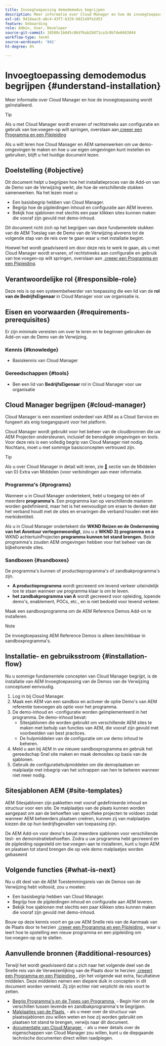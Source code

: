 ```yaml
---
title: Invoegtoepassing demodemodus begrijpen
description: Meer informatie over Cloud Manager en hoe de invoegtoepassing wordt geïnstalleerd.
exl-id: 9418aac6-a8c4-43f7-b329-b02149fe2d53
feature: Onboarding
role: Admin, User, Developer
source-git-commit: 10580c1b045c86d76ab2b871ca3c0b7de6683044
workflow-type: tm+mt
source-wordcount: '941'
ht-degree: 0%

---
```


# Invoegtoepassing demodemodus begrijpen {#understand-installation}

Meer informatie over Cloud Manager en hoe de invoegtoepassing wordt geïnstalleerd.

>[!TIP]
>
>Als u met Cloud Manager wordt ervaren of rechtstreeks aan configuratie en gebruik van toe:voegen-op wilt springen, overslaan aan [&#x200B; creeer een Programma en een Pijpleiding &#x200B;](create-program.md)
>
>Als u wilt leren hoe Cloud Manager en AEM samenwerken om uw demo-omgevingen te maken en hoe u uw eigen omgevingen kunt instellen en gebruiken, blijft u het huidige document lezen.

## Doelstelling {#objective}

Dit document helpt u begrijpen hoe het installatieproces van de Add-on van de Demo van de Verwijzing werkt, die hoe de verschillende stukken samenwerken. Na het lezen moet u:

* Een basisbegrip hebben van Cloud Manager.
* Begrijp hoe de pijpleidingen inhoud en configuratie aan AEM leveren.
* Bekijk hoe sjablonen met slechts een paar klikken sites kunnen maken die vooraf zijn gevuld met demo-inhoud.

Dit document richt zich op het begrijpen van deze fundamentele stukken van de AEM Toeslag van de Demo van de Verwijzing alvorens tot de volgende stap van de reis over te gaan waar u met installatie begint.

Hoewel het wordt geadviseerd om door deze reis te werk te gaan, als u met Cloud Manager wordt ervaren, of rechtstreeks aan configuratie en gebruik van toe:voegen-op wilt springen, overslaan aan [&#x200B; creeer een Programma en een Pijpleiding &#x200B;](create-program.md).

## Verantwoordelijke rol {#responsible-role}

Deze reis is op een systeembeheerder van toepassing die een lid van de **rol van de BedrijfsEigenaar** in Cloud Manager voor uw organisatie is.

## Eisen en voorwaarden {#requirements-prerequisites}

Er zijn minimale vereisten om over te leren en te beginnen gebruiken de Add-on van de Demo van de Verwijzing.

### Kennis {#knowledge}

* Basiskennis van Cloud Manager

### Gereedschappen {#tools}

* Ben een lid van **BedrijfsEigenaar** rol in Cloud Manager voor uw organisatie

## Cloud Manager begrijpen {#cloud-manager}

Cloud Manager is een essentieel onderdeel van AEM as a Cloud Service en fungeert als enig toegangspunt voor het platform.

Cloud Manager wordt gebruikt voor het beheer van de cloudbronnen die uw AEM Projecten ondersteunen, inclusief de benodigde omgevingen en tools. Voor deze reis is een volledig begrip van Cloud Manager niet nodig. Nochtans, moet u met sommige basisconcepten vertrouwd zijn.

>[!TIP]
>
>Als u over Cloud Manager in detail wilt leren, zie [&#128279;](#additional-resources) sectie van de Middelen van 0&rbrace; Extra van Middelen &lbrace;voor verbindingen aan meer informatie.

### Programma&#39;s {#programs}

Wanneer u in Cloud Manager ondertekent, hebt u toegang tot één of meerdere **programma&#39;s**. Een programma kan op verschillende manieren worden gedefinieerd, maar het is het eenvoudigst om eraan te denken dat het verband houdt met de sites en ervaringen die verband houden met één merkidentiteit.

Als u in Cloud Manager ondertekent die **WKND Reizen en de Onderneming van het Avontuur vertegenwoordigt**, zou u a **WKND 3&rbrace; programma en a** WKND achtertuinProjecten **programma kunnen tot stand brengen.** Beide programma&#39;s zouden AEM omgevingen hebben voor het beheer van de bijbehorende sites.

### Sandboxen {#sandboxes}

De programma&#39;s kunnen of productieprogramma&#39;s of zandbakprogramma&#39;s zijn.

* **A productieprogramma** wordt gecreeerd om levend verkeer uiteindelijk toe te staan wanneer uw programma klaar is om te leven.
* **het zandbakprogramma van A** wordt gecreeerd voor opleiding, lopende demo&#39;s, enablement, POCs, etc., en is niet bedoeld voor levend verkeer.

Maak een sandboxprogramma om de AEM Reference Demos Add-on te installeren.

>[!NOTE]
>
>De invoegtoepassing AEM Reference Demos is alleen beschikbaar in sandboxprogramma&#39;s.

## Installatie- en gebruiksstroom {#installation-flow}

Nu u sommige fundamentele concepten van Cloud Manager begrijpt, is de installatie van AEM Invoegtoepassing van de Demos van de Verwijzing conceptueel eenvoudig.

1. Log in bij Cloud Manager.
1. Maak een AEM van een sandbox en activeer de optie Demo&#39;s van AEM referentie toevoegen als optie voor het programma.
1. De demo-inhoud en -configuratie worden geïmplementeerd in het programma. De demo-inhoud bevat:
   * Sitesjablonen die worden gebruikt om verschillende AEM sites te maken met behulp van functies van AEM, die vooraf zijn gevuld met voorbeelden van best practices.
   * De hulpmiddelen van de configuratie om uw demo inhoud te beheren.
1. Meld u aan bij AEM in uw nieuwe sandboxprogramma en gebruik het gereedschap Snel site maken en maak demosites op basis van de sjablonen.
1. Gebruik de configuratiehulpmiddelen om die demoplaatsen en malplaatje met inbegrip van het schrappen van hen te beheren wanneer niet meer nodig.

## Sitesjablonen AEM {#site-templates}

AEM Sitesjablonen zijn pakketten met vooraf gedefinieerde inhoud en structuur voor een site. De malplaatjes van de plaats kunnen worden aangepast om aan de behoeften van specifieke projecten te voldoen zodat wanneer AEM beheerders plaatsen creëren, kunnen zij van malplaatjes kiezen die op hun bedrijfsgevallen van toepassing zijn.

De AEM Add-on voor demo&#39;s bevat meerdere sjablonen voor verschillende test- en demonstratiebehoeften. Zodra u uw programma hebt gecreeerd en de pijpleiding opgesteld om toe:voegen-aan te installeren, kunt u login AEM en plaatsen tot stand brengen die op vele demo malplaatjes worden gebaseerd

## Volgende functies {#what-is-next}

Nu u dit deel van de AEM Toestemmingsreis van de Demos van de Verwijzing hebt voltooid, zou u moeten:

* Een basisbegrip hebben van Cloud Manager.
* Begrijp hoe de pijpleidingen inhoud en configuratie aan AEM leveren.
* Bekijk hoe sjablonen met slechts een paar klikken sites kunnen maken die vooraf zijn gevuld met demo-inhoud.

Bouw op deze kennis voort en ga uw AEM Snelle reis van de Aanmaak van de Plaats door te herzien [&#x200B; creeer een Programma en een Pijpleiding &#x200B;](create-program.md), waar u leert hoe te opstelling een nieuw programma en een pijpleiding om toe:voegen-op op te stellen.

## Aanvullende bronnen {#additional-resources}

Terwijl het wordt geadviseerd dat u zich naar het volgende deel van de Snelle reis van de Verwezenlijking van de Plaats door te herzien [&#x200B; creeert een Programma en een Pijpleiding &#x200B;](create-program.md), zijn het volgende wat extra, facultatieve middelen. Deze middelen nemen een diepere duik in concepten in dit document worden vermeld. Zij zijn echter niet verplicht de reis voort te zetten.

* [&#x200B; Begrip Programma&#39;s en de Types van Programma &#x200B;](https://experienceleague.adobe.com/docs/experience-manager-cloud-service/content/implementing/using-cloud-manager/programs/program-types.html?lang=nl-NL) - Begin hier om de verschillen tussen levende en zandbakprogramma&#39;s te begrijpen.
* [&#x200B; Malplaatjes van de Plaats &#x200B;](/help/sites-cloud/administering/site-creation/site-templates.md) - als u meer over de structuur van plaatssjablonen zou willen weten en hoe zij worden gebruikt om plaatsen tot stand te brengen, verwijs naar dit document.
* [&#x200B; documentatie van Cloud Manager &#x200B;](https://experienceleague.adobe.com/docs/experience-manager-cloud-service/content/onboarding/onboarding-concepts/cloud-manager-introduction.html?lang=nl-NL) - als u meer details over de eigenschappen van Cloud Manager zou willen, kunt u de diepgaande technische documenten direct willen raadplegen.
